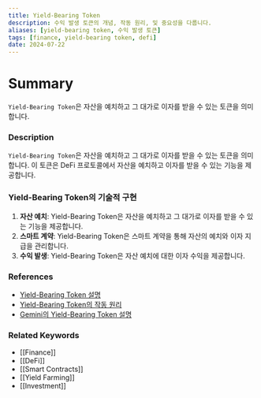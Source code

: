 ```yaml
---
title: Yield-Bearing Token
description: 수익 발생 토큰의 개념, 작동 원리, 및 중요성을 다룹니다.
aliases: [yield-bearing token, 수익 발생 토큰]
tags: [finance, yield-bearing token, defi]
date: 2024-07-22
---
```

# Summary
`Yield-Bearing Token`은 자산을 예치하고 그 대가로 이자를 받을 수 있는 토큰을 의미합니다.

### Description
`Yield-Bearing Token`은 자산을 예치하고 그 대가로 이자를 받을 수 있는 토큰을 의미합니다. 이 토큰은 DeFi 프로토콜에서 자산을 예치하고 이자를 받을 수 있는 기능을 제공합니다.

### Yield-Bearing Token의 기술적 구현
1. **자산 예치**: Yield-Bearing Token은 자산을 예치하고 그 대가로 이자를 받을 수 있는 기능을 제공합니다.
2. **스마트 계약**: Yield-Bearing Token은 스마트 계약을 통해 자산의 예치와 이자 지급을 관리합니다.
3. **수익 발생**: Yield-Bearing Token은 자산 예치에 대한 이자 수익을 제공합니다.

### References
- [Yield-Bearing Token 설명](https://en.wikipedia.org/wiki/Yield-bearing_token)
- [Yield-Bearing Token의 작동 원리](https://www.investopedia.com/terms/y/yield-bearing_token.asp)
- [Gemini의 Yield-Bearing Token 설명](https://www.gemini.com/cryptopedia/search?query=yield-bearing-token)

### Related Keywords
- [[Finance]]
- [[DeFi]]
- [[Smart Contracts]]
- [[Yield Farming]]
- [[Investment]]
